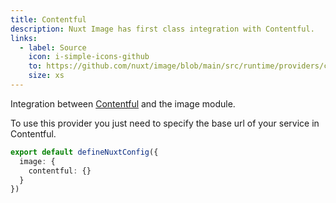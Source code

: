 ```yaml
---
title: Contentful
description: Nuxt Image has first class integration with Contentful.
links:
  - label: Source
    icon: i-simple-icons-github
    to: https://github.com/nuxt/image/blob/main/src/runtime/providers/contentful.ts
    size: xs
---
```


Integration between [Contentful](https://www.contentful.com/) and the image module.

To use this provider you just need to specify the base url of your service in Contentful.

```ts [nuxt.config.ts]
export default defineNuxtConfig({
  image: {
    contentful: {}
  }
})
```
